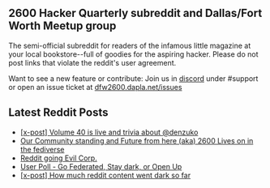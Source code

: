 ## 2600 Hacker Quarterly subreddit and Dallas/Fort Worth Meetup group
The semi-official subreddit for readers of the infamous little magazine at your local bookstore--full of goodies for the aspiring hacker. Please do not post links that violate the reddit's user agreement.

Want to see a new feature or contribute: 
Join us in [discord](https://dfw2600.dapla.net/chat) under #support or open an issue ticket at [dfw2600.dapla.net/issues](https://dfw2600.dapla.net/issues)

## Latest Reddit Posts
<!-- BLOG-POST-LIST:START -->
- [[x-post] Volume 40 is live and trivia about @denzuko](https://www.reddit.com/r/2600/comments/14dy5a1/xpost_volume_40_is_live_and_trivia_about_denzuko/)
- [Our Community standing and Future from here (aka) 2600 Lives on in the fediverse](https://www.reddit.com/r/2600/comments/14dxkwo/our_community_standing_and_future_from_here_aka/)
- [Reddit going Evil Corp.](https://www.reddit.com/r/2600/comments/14c6zew/reddit_going_evil_corp/)
- [User Poll - Go Federated, Stay dark, or Open Up](https://www.reddit.com/r/2600/comments/14an6wx/user_poll_go_federated_stay_dark_or_open_up/)
- [[x-post] How much reddit content went dark so far](https://www.reddit.com/r/2600/comments/149l7s0/xpost_how_much_reddit_content_went_dark_so_far/)
<!-- BLOG-POST-LIST:END -->
